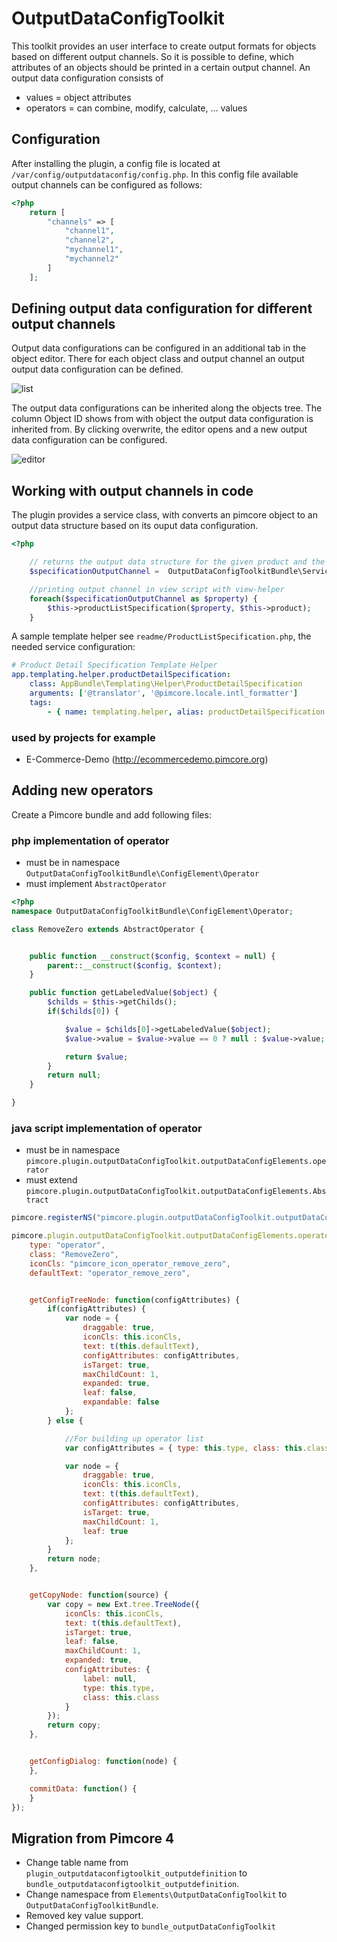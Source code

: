 # OutputDataConfigToolkit

This toolkit provides an user interface to create output formats for objects based on different output channels.
So it is possible to define, which attributes of an objects should be printed in a certain output channel.
An output data configuration consists of
- values = object attributes
- operators = can combine, modify, calculate, ... values

## Configuration

After installing the plugin, a config file is located at `/var/config/outputdataconfig/config.php`. In this config file available output channels can be configured as follows:

```php
<?php
    return [
        "channels" => [
            "channel1",
            "channel2",
            "mychannel1",
            "mychannel2"
        ]
    ];
```

## Defining output data configuration for different output channels

Output data configurations can be configured in an additional tab in the object editor.
There for each object class and output channel an output output data configuration can be defined.

![list](readme/img/list.png)


The output data configurations can be inherited along the objects tree. The column Object ID shows from with object the output data configuration is inherited from.
By clicking overwrite, the editor opens and a new output data configuration can be configured.

![editor](readme/img/editor.png)


## Working with output channels in code

The plugin provides a service class, with converts an pimcore object to an output data structure based on its ouput data configuration.

```php
<?php

    // returns the output data structure for the given product and the output channel productdetail_specification
    $specificationOutputChannel =  OutputDataConfigToolkitBundle\Service::getOutputDataConfig($product, "productdetail_specification");

    //printing output channel in view script with view-helper
    foreach($specificationOutputChannel as $property) {
        $this->productListSpecification($property, $this->product);
    }
```

A sample template helper see `readme/ProductListSpecification.php`, the needed service configuration: 
```yml
# Product Detail Specification Template Helper
app.templating.helper.productDetailSpecification:
    class: AppBundle\Templating\Helper\ProductDetailSpecification
    arguments: ['@translator', '@pimcore.locale.intl_formatter']
    tags:
        - { name: templating.helper, alias: productDetailSpecification }
```

### used by projects for example
- E-Commerce-Demo (http://ecommercedemo.pimcore.org)

## Adding new operators
Create a Pimcore bundle and add following files:

### php implementation of operator
- must be in namespace `OutputDataConfigToolkitBundle\ConfigElement\Operator`
- must implement `AbstractOperator`


```php
<?php
namespace OutputDataConfigToolkitBundle\ConfigElement\Operator;

class RemoveZero extends AbstractOperator {


    public function __construct($config, $context = null) {
        parent::__construct($config, $context);
    }

    public function getLabeledValue($object) {
        $childs = $this->getChilds();
        if($childs[0]) {

            $value = $childs[0]->getLabeledValue($object);
            $value->value = $value->value == 0 ? null : $value->value;

            return $value;
        }
        return null;
    }

}
```

### java script implementation of operator
- must be in namespace `pimcore.plugin.outputDataConfigToolkit.outputDataConfigElements.operator`
- must extend `pimcore.plugin.outputDataConfigToolkit.outputDataConfigElements.Abstract`

```javascript
pimcore.registerNS("pimcore.plugin.outputDataConfigToolkit.outputDataConfigElements.operator.RemoveZero");

pimcore.plugin.outputDataConfigToolkit.outputDataConfigElements.operator.RemoveZero = Class.create(pimcore.plugin.outputDataConfigToolkit.outputDataConfigElements.Abstract, {
    type: "operator",
    class: "RemoveZero",
    iconCls: "pimcore_icon_operator_remove_zero",
    defaultText: "operator_remove_zero",


    getConfigTreeNode: function(configAttributes) {
        if(configAttributes) {
            var node = {
                draggable: true,
                iconCls: this.iconCls,
                text: t(this.defaultText),
                configAttributes: configAttributes,
                isTarget: true,
                maxChildCount: 1,
                expanded: true,
                leaf: false,
                expandable: false
            };
        } else {

            //For building up operator list
            var configAttributes = { type: this.type, class: this.class};

            var node = {
                draggable: true,
                iconCls: this.iconCls,
                text: t(this.defaultText),
                configAttributes: configAttributes,
                isTarget: true,
                maxChildCount: 1,
                leaf: true
            };
        }
        return node;
    },


    getCopyNode: function(source) {
        var copy = new Ext.tree.TreeNode({
            iconCls: this.iconCls,
            text: t(this.defaultText),
            isTarget: true,
            leaf: false,
            maxChildCount: 1,
            expanded: true,
            configAttributes: {
                label: null,
                type: this.type,
                class: this.class
            }
        });
        return copy;
    },


    getConfigDialog: function(node) {
    },

    commitData: function() {
    }
});
```

## Migration from Pimcore 4
- Change table name from `plugin_outputdataconfigtoolkit_outputdefinition` to 
`bundle_outputdataconfigtoolkit_outputdefinition`. 
- Change namespace from `Elements\OutputDataConfigToolkit` to `OutputDataConfigToolkitBundle`.
- Removed key value support.
- Changed permission key to `bundle_outputDataConfigToolkit`